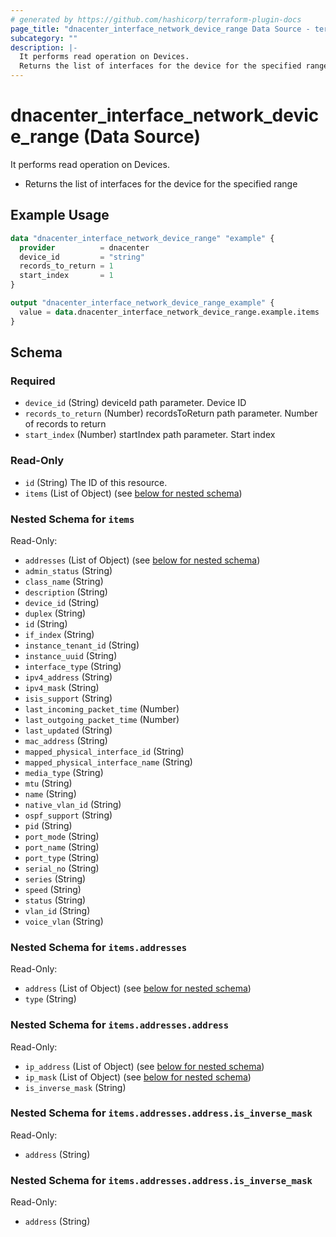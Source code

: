```yaml
---
# generated by https://github.com/hashicorp/terraform-plugin-docs
page_title: "dnacenter_interface_network_device_range Data Source - terraform-provider-dnacenter"
subcategory: ""
description: |-
  It performs read operation on Devices.
  Returns the list of interfaces for the device for the specified range
---
```


# dnacenter_interface_network_device_range (Data Source)

It performs read operation on Devices.

- Returns the list of interfaces for the device for the specified range

## Example Usage

```terraform
data "dnacenter_interface_network_device_range" "example" {
  provider          = dnacenter
  device_id         = "string"
  records_to_return = 1
  start_index       = 1
}

output "dnacenter_interface_network_device_range_example" {
  value = data.dnacenter_interface_network_device_range.example.items
}
```

<!-- schema generated by tfplugindocs -->
## Schema

### Required

- `device_id` (String) deviceId path parameter. Device ID
- `records_to_return` (Number) recordsToReturn path parameter. Number of records to return
- `start_index` (Number) startIndex path parameter. Start index

### Read-Only

- `id` (String) The ID of this resource.
- `items` (List of Object) (see [below for nested schema](#nestedatt--items))

<a id="nestedatt--items"></a>
### Nested Schema for `items`

Read-Only:

- `addresses` (List of Object) (see [below for nested schema](#nestedobjatt--items--addresses))
- `admin_status` (String)
- `class_name` (String)
- `description` (String)
- `device_id` (String)
- `duplex` (String)
- `id` (String)
- `if_index` (String)
- `instance_tenant_id` (String)
- `instance_uuid` (String)
- `interface_type` (String)
- `ipv4_address` (String)
- `ipv4_mask` (String)
- `isis_support` (String)
- `last_incoming_packet_time` (Number)
- `last_outgoing_packet_time` (Number)
- `last_updated` (String)
- `mac_address` (String)
- `mapped_physical_interface_id` (String)
- `mapped_physical_interface_name` (String)
- `media_type` (String)
- `mtu` (String)
- `name` (String)
- `native_vlan_id` (String)
- `ospf_support` (String)
- `pid` (String)
- `port_mode` (String)
- `port_name` (String)
- `port_type` (String)
- `serial_no` (String)
- `series` (String)
- `speed` (String)
- `status` (String)
- `vlan_id` (String)
- `voice_vlan` (String)

<a id="nestedobjatt--items--addresses"></a>
### Nested Schema for `items.addresses`

Read-Only:

- `address` (List of Object) (see [below for nested schema](#nestedobjatt--items--addresses--address))
- `type` (String)

<a id="nestedobjatt--items--addresses--address"></a>
### Nested Schema for `items.addresses.address`

Read-Only:

- `ip_address` (List of Object) (see [below for nested schema](#nestedobjatt--items--addresses--address--ip_address))
- `ip_mask` (List of Object) (see [below for nested schema](#nestedobjatt--items--addresses--address--ip_mask))
- `is_inverse_mask` (String)

<a id="nestedobjatt--items--addresses--address--ip_address"></a>
### Nested Schema for `items.addresses.address.is_inverse_mask`

Read-Only:

- `address` (String)


<a id="nestedobjatt--items--addresses--address--ip_mask"></a>
### Nested Schema for `items.addresses.address.is_inverse_mask`

Read-Only:

- `address` (String)
